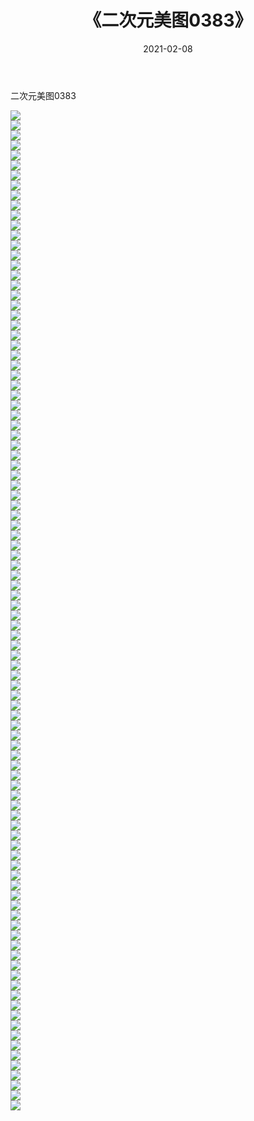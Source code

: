 ﻿---
layout: post
title:  《二次元美图0383》
date:   2021-02-08
img: http://imgx.orgx.ga/二次元/2021/二次元美图0383/000.jpg
categories: [美女, 清纯, 唯美]
---

二次元美图0383

 ![](http://imgx.orgx.ga/二次元/2021/二次元美图0383/001.jpg) <br>![](http://imgx.orgx.ga/二次元/2021/二次元美图0383/002.jpg) <br>![](http://imgx.orgx.ga/二次元/2021/二次元美图0383/003.jpg) <br>![](http://imgx.orgx.ga/二次元/2021/二次元美图0383/004.jpg) <br>![](http://imgx.orgx.ga/二次元/2021/二次元美图0383/005.jpg) <br>![](http://imgx.orgx.ga/二次元/2021/二次元美图0383/006.jpg) <br>![](http://imgx.orgx.ga/二次元/2021/二次元美图0383/007.jpg) <br>![](http://imgx.orgx.ga/二次元/2021/二次元美图0383/008.jpg) <br>![](http://imgx.orgx.ga/二次元/2021/二次元美图0383/009.jpg) <br>![](http://imgx.orgx.ga/二次元/2021/二次元美图0383/010.jpg) <br>![](http://imgx.orgx.ga/二次元/2021/二次元美图0383/011.jpg) <br>![](http://imgx.orgx.ga/二次元/2021/二次元美图0383/012.jpg) <br>![](http://imgx.orgx.ga/二次元/2021/二次元美图0383/013.jpg) <br>![](http://imgx.orgx.ga/二次元/2021/二次元美图0383/014.jpg) <br>![](http://imgx.orgx.ga/二次元/2021/二次元美图0383/015.jpg) <br>![](http://imgx.orgx.ga/二次元/2021/二次元美图0383/016.jpg) <br>![](http://imgx.orgx.ga/二次元/2021/二次元美图0383/017.jpg) <br>![](http://imgx.orgx.ga/二次元/2021/二次元美图0383/018.jpg) <br>![](http://imgx.orgx.ga/二次元/2021/二次元美图0383/019.jpg) <br>![](http://imgx.orgx.ga/二次元/2021/二次元美图0383/020.jpg) <br>![](http://imgx.orgx.ga/二次元/2021/二次元美图0383/021.jpg) <br>![](http://imgx.orgx.ga/二次元/2021/二次元美图0383/022.jpg) <br>![](http://imgx.orgx.ga/二次元/2021/二次元美图0383/023.jpg) <br>![](http://imgx.orgx.ga/二次元/2021/二次元美图0383/024.jpg) <br>![](http://imgx.orgx.ga/二次元/2021/二次元美图0383/025.jpg) <br>![](http://imgx.orgx.ga/二次元/2021/二次元美图0383/026.jpg) <br>![](http://imgx.orgx.ga/二次元/2021/二次元美图0383/027.jpg) <br>![](http://imgx.orgx.ga/二次元/2021/二次元美图0383/028.jpg) <br>![](http://imgx.orgx.ga/二次元/2021/二次元美图0383/029.jpg) <br>![](http://imgx.orgx.ga/二次元/2021/二次元美图0383/030.jpg) <br>![](http://imgx.orgx.ga/二次元/2021/二次元美图0383/031.jpg) <br>![](http://imgx.orgx.ga/二次元/2021/二次元美图0383/032.jpg) <br>![](http://imgx.orgx.ga/二次元/2021/二次元美图0383/033.jpg) <br>![](http://imgx.orgx.ga/二次元/2021/二次元美图0383/034.jpg) <br>![](http://imgx.orgx.ga/二次元/2021/二次元美图0383/035.jpg) <br>![](http://imgx.orgx.ga/二次元/2021/二次元美图0383/036.jpg) <br>![](http://imgx.orgx.ga/二次元/2021/二次元美图0383/037.jpg) <br>![](http://imgx.orgx.ga/二次元/2021/二次元美图0383/038.jpg) <br>![](http://imgx.orgx.ga/二次元/2021/二次元美图0383/039.jpg) <br>![](http://imgx.orgx.ga/二次元/2021/二次元美图0383/040.jpg) <br>![](http://imgx.orgx.ga/二次元/2021/二次元美图0383/041.jpg) <br>![](http://imgx.orgx.ga/二次元/2021/二次元美图0383/042.jpg) <br>![](http://imgx.orgx.ga/二次元/2021/二次元美图0383/043.jpg) <br>![](http://imgx.orgx.ga/二次元/2021/二次元美图0383/044.jpg) <br>![](http://imgx.orgx.ga/二次元/2021/二次元美图0383/045.jpg) <br>![](http://imgx.orgx.ga/二次元/2021/二次元美图0383/046.jpg) <br>![](http://imgx.orgx.ga/二次元/2021/二次元美图0383/047.jpg) <br>![](http://imgx.orgx.ga/二次元/2021/二次元美图0383/048.jpg) <br>![](http://imgx.orgx.ga/二次元/2021/二次元美图0383/049.jpg) <br>![](http://imgx.orgx.ga/二次元/2021/二次元美图0383/050.jpg) <br>![](http://imgx.orgx.ga/二次元/2021/二次元美图0383/051.jpg) <br>![](http://imgx.orgx.ga/二次元/2021/二次元美图0383/052.jpg) <br>![](http://imgx.orgx.ga/二次元/2021/二次元美图0383/053.jpg) <br>![](http://imgx.orgx.ga/二次元/2021/二次元美图0383/054.jpg) <br>![](http://imgx.orgx.ga/二次元/2021/二次元美图0383/055.jpg) <br>![](http://imgx.orgx.ga/二次元/2021/二次元美图0383/056.jpg) <br>![](http://imgx.orgx.ga/二次元/2021/二次元美图0383/057.jpg) <br>![](http://imgx.orgx.ga/二次元/2021/二次元美图0383/058.jpg) <br>![](http://imgx.orgx.ga/二次元/2021/二次元美图0383/059.jpg) <br>![](http://imgx.orgx.ga/二次元/2021/二次元美图0383/060.jpg) <br>![](http://imgx.orgx.ga/二次元/2021/二次元美图0383/061.jpg) <br>![](http://imgx.orgx.ga/二次元/2021/二次元美图0383/062.jpg) <br>![](http://imgx.orgx.ga/二次元/2021/二次元美图0383/063.jpg) <br>![](http://imgx.orgx.ga/二次元/2021/二次元美图0383/064.jpg) <br>![](http://imgx.orgx.ga/二次元/2021/二次元美图0383/065.jpg) <br>![](http://imgx.orgx.ga/二次元/2021/二次元美图0383/066.jpg) <br>![](http://imgx.orgx.ga/二次元/2021/二次元美图0383/067.jpg) <br>![](http://imgx.orgx.ga/二次元/2021/二次元美图0383/068.jpg) <br>![](http://imgx.orgx.ga/二次元/2021/二次元美图0383/069.jpg) <br>![](http://imgx.orgx.ga/二次元/2021/二次元美图0383/070.jpg) <br>![](http://imgx.orgx.ga/二次元/2021/二次元美图0383/071.jpg) <br>![](http://imgx.orgx.ga/二次元/2021/二次元美图0383/072.jpg) <br>![](http://imgx.orgx.ga/二次元/2021/二次元美图0383/073.jpg) <br>![](http://imgx.orgx.ga/二次元/2021/二次元美图0383/074.jpg) <br>![](http://imgx.orgx.ga/二次元/2021/二次元美图0383/075.jpg) <br>![](http://imgx.orgx.ga/二次元/2021/二次元美图0383/076.jpg) <br>![](http://imgx.orgx.ga/二次元/2021/二次元美图0383/077.jpg) <br>![](http://imgx.orgx.ga/二次元/2021/二次元美图0383/078.jpg) <br>![](http://imgx.orgx.ga/二次元/2021/二次元美图0383/079.jpg) <br>![](http://imgx.orgx.ga/二次元/2021/二次元美图0383/080.jpg) <br>![](http://imgx.orgx.ga/二次元/2021/二次元美图0383/081.jpg) <br>![](http://imgx.orgx.ga/二次元/2021/二次元美图0383/082.jpg) <br>![](http://imgx.orgx.ga/二次元/2021/二次元美图0383/083.jpg) <br>![](http://imgx.orgx.ga/二次元/2021/二次元美图0383/084.jpg) <br>![](http://imgx.orgx.ga/二次元/2021/二次元美图0383/085.jpg) <br>![](http://imgx.orgx.ga/二次元/2021/二次元美图0383/086.jpg) <br>![](http://imgx.orgx.ga/二次元/2021/二次元美图0383/087.jpg) <br>![](http://imgx.orgx.ga/二次元/2021/二次元美图0383/088.jpg) <br>![](http://imgx.orgx.ga/二次元/2021/二次元美图0383/089.jpg) <br>![](http://imgx.orgx.ga/二次元/2021/二次元美图0383/090.jpg) <br>![](http://imgx.orgx.ga/二次元/2021/二次元美图0383/091.jpg) <br>![](http://imgx.orgx.ga/二次元/2021/二次元美图0383/092.jpg) <br>![](http://imgx.orgx.ga/二次元/2021/二次元美图0383/093.jpg) <br>![](http://imgx.orgx.ga/二次元/2021/二次元美图0383/094.jpg) <br>![](http://imgx.orgx.ga/二次元/2021/二次元美图0383/095.jpg) <br>![](http://imgx.orgx.ga/二次元/2021/二次元美图0383/096.jpg) <br>![](http://imgx.orgx.ga/二次元/2021/二次元美图0383/097.jpg) <br>![](http://imgx.orgx.ga/二次元/2021/二次元美图0383/098.jpg) <br>![](http://imgx.orgx.ga/二次元/2021/二次元美图0383/099.jpg) <br>![](http://imgx.orgx.ga/二次元/2021/二次元美图0383/100.jpg) <br>